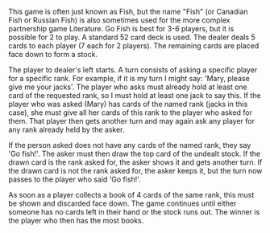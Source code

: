 This game is often just known as Fish, but the name "Fish" (or Canadian Fish or Russian Fish) is also sometimes used for the more complex partnership game Literature. Go Fish is best for 3-6 players, but it is possible for 2 to play. A standard 52 card deck is used. The dealer deals 5 cards to each player (7 each for 2 players). The remaining cards are placed face down to form a stock.

The player to dealer's left starts. A turn consists of asking a specific player for a specific rank. For example, if it is my turn I might say: 'Mary, please give me your jacks'. The player who asks must already hold at least one card of the requested rank, so I must hold at least one jack to say this. If the player who was asked (Mary) has cards of the named rank (jacks in this case), she must give all her cards of this rank to the player who asked for them. That player then gets another turn and may again ask any player for any rank already held by the asker.

If the person asked does not have any cards of the named rank, they say 'Go fish!'. The asker must then draw the top card of the undealt stock. If the drawn card is the rank asked for, the asker shows it and gets another turn. If the drawn card is not the rank asked for, the asker keeps it, but the turn now passes to the player who said 'Go fish!'.

As soon as a player collects a book of 4 cards of the same rank, this must be shown and discarded face down. The game continues until either someone has no cards left in their hand or the stock runs out. The winner is the player who then has the most books.
